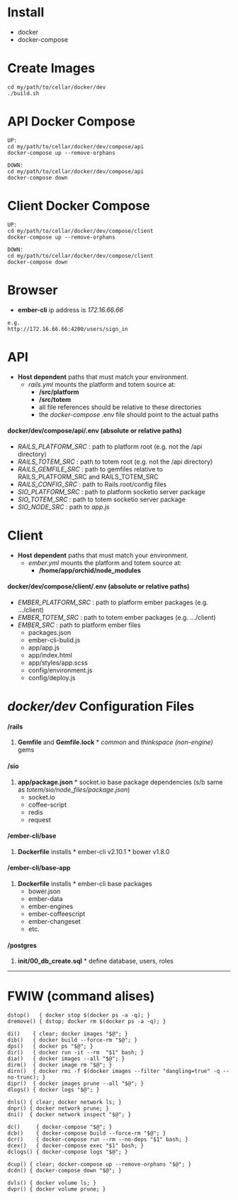 # Install
  * docker
  * docker-compose

# Create Images

```
cd my/path/to/cellar/docker/dev
./build.sh

```

# API Docker Compose

```
UP:
cd my/path/to/cellar/docker/dev/compose/api
docker-compose up --remove-orphans

DOWN:
cd my/path/to/cellar/docker/dev/compose/api
docker-compose down

```

# Client Docker Compose

```
UP:
cd my/path/to/cellar/docker/dev/compose/client
docker-compose up --remove-orphans

DOWN:
cd my/path/to/cellar/docker/dev/compose/client
docker-compose down

```

# Browser
  * **ember-cli** ip address is *172.16.66.66*
```
e.g.
http://172.16.66.66:4200/users/sign_in
```

# API

* **Host dependent** paths that must match your environment.
  * *rails.yml* mounts the platform and totem source at:
    * **/src/platform**
    * **/src/totem**
    * all file references should be relative to these directories
    * the *docker-compose* .env file should point to the actual paths

#### docker/dev/compose/api/.env (absolute or relative paths)
  * *RAILS_PLATFORM_SRC* : path to platform root (e.g. not the /api directory)
  * *RAILS_TOTEM_SRC* : path to totem root (e.g. not the /api directory)
  * *RAILS_GEMFILE_SRC* : path to gemfiles relative to RAILS_PLATFORM_SRC and RAILS_TOTEM_SRC
  * *RAILS_CONFIG_SRC* : path to Rails.root/config files
  * *SIO_PLATFORM_SRC* : path to platform socketio server package
  * *SIO_TOTEM_SRC* : path to totem socketio server package
  * *SIO_NODE_SRC* : path to *app.js*


# Client
  * **Host dependent** paths that must match your environment.
    * *ember.yml* mounts the platform and totem source at:
      * **/home/app/orchid/node_modules**

#### docker/dev/compose/client/.env (absolute or relative paths)
  * *EMBER_PLATFORM_SRC* : path to platform ember packages (e.g. .../client)
  * *EMBER_TOTEM_SRC* : path to totem ember packages (e.g. .../client)
  * *EMBER_SRC* : path to platform ember files
    * packages.json
    * ember-cli-bulid.js
    * app/app.js
    * app/index.html
    * app/styles/app.scss
    * config/environment.js
    * config/deploy.js

# *docker/dev* Configuration Files

#### /rails
  1. **Gemfile** and **Gemfile.lock**
    * *common* and *thinkspace (non-engine)* gems

#### /sio
  1. **app/package.json**
    * socket.io base package dependencies (s/b same as *totem/sio/node_files/package.json*)
      * socket.io
      * coffee-script
      * redis
      * request

#### /ember-cli/base
  1. **Dockerfile** installs
    * ember-cli v2.10.1
    * bower v1.8.0

#### /ember-cli/base-app
  1. **Dockerfile** installs
    * ember-cli base packages
      * bower.json
      * ember-data
      * ember-engines
      * ember-coffeescript
      * ember-changeset
      * etc.

#### /postgres
  1. **init/00_db_create.sql**
    * define database, users, roles

---

# FWIW (command alises)

```
dstop()   { docker stop $(docker ps -a -q); }
dremove() { dstop; docker rm $(docker ps -a -q); }

di()    { clear; docker images "$@"; }
dib()   { docker build --force-rm "$@"; }
dps()   { docker ps "$@"; }
dir()   { docker run -it --rm  "$1" bash; }
dia()   { docker images --all "$@"; }
dirm()  { docker image rm "$@"; }
dirn()  { docker rmi -f $(docker images --filter "dangling=true" -q --no-trunc); }
dipr()  { docker images prune --all "$@"; }
dlogs() { docker logs "$@"; }

dnls() { clear; docker network ls; }
dnpr() { docker network prune; }
dni()  { docker network inspect "$@"; }

dc()     { docker-compose "$@"; }
dcb()    { docker-compose build --force-rm "$@"; }
dcr()    { docker-compose run --rm --no-deps "$1" bash; }
dcex()   { docker-compose exec "$1" bash; }
dclogs() { docker-compose logs "$@"; }

dcup() { clear; docker-compose up --remove-orphans "$@"; }
dcdn() { docker-compose down "$@"; }

dvls() { docker volume ls; }
dvpr() { docker volume prune; }

```
